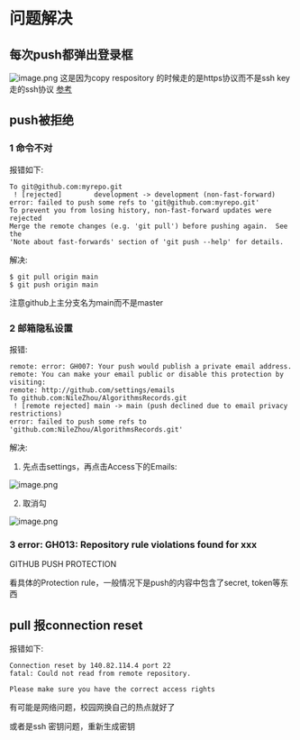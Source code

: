 # 问题解决

## 每次push都弹出登录框

![image.png](https://cdn.nlark.com/yuque/0/2022/png/22348649/1647783880372-e897a2b8-e59e-4e41-8223-3e9553a7c935.png#averageHue=%23fcfcfc&clientId=u4c904c60-e355-4&errorMessage=unknown%20error&from=paste&height=314&id=u9e1b99a8&originHeight=413&originWidth=409&originalType=url&ratio=1&rotation=0&showTitle=false&size=24767&status=error&style=none&taskId=u85317a3f-c2f4-408f-94be-b0e4c58ce05&title=&width=311)
这是因为copy respository 的时候走的是https协议而不是ssh key走的ssh协议
[参考](https://zhuanlan.zhihu.com/p/339964630)



## push被拒绝

### 1 命令不对

报错如下:

```shell
To git@github.com:myrepo.git
 ! [rejected]        development -> development (non-fast-forward)
error: failed to push some refs to 'git@github.com:myrepo.git'
To prevent you from losing history, non-fast-forward updates were rejected
Merge the remote changes (e.g. 'git pull') before pushing again.  See the
'Note about fast-forwards' section of 'git push --help' for details.
```

解决:

```
$ git pull origin main
$ git push origin main
```

注意github上主分支名为main而不是master

### 2 邮箱隐私设置

报错:

```shell
remote: error: GH007: Your push would publish a private email address.
remote: You can make your email public or disable this protection by visiting:
remote: http://github.com/settings/emails
To github.com:NileZhou/AlgorithmsRecords.git
 ! [remote rejected] main -> main (push declined due to email privacy restrictions)
error: failed to push some refs to 'github.com:NileZhou/AlgorithmsRecords.git'
```

解决:

1. 先点击settings，再点击Access下的Emails:

![image.png](https://cdn.nlark.com/yuque/0/2022/png/22348649/1647785157139-29ef00bd-daf1-4c06-83c2-7bc7f441ff12.png#averageHue=%23c4c2bf&clientId=ud2ac5d4e-986c-4&errorMessage=unknown%20error&from=paste&height=454&id=uf704afaa&originHeight=809&originWidth=429&originalType=binary&ratio=1&rotation=0&showTitle=false&size=44782&status=error&style=none&taskId=u082de861-73d3-4425-af3c-23adbf38302&title=&width=241)

2. 取消勾

![image.png](https://cdn.nlark.com/yuque/0/2022/png/22348649/1647785234091-bc38425b-ade1-4fc3-b97c-59deab5b66bb.png#averageHue=%23c4c1be&clientId=ud2ac5d4e-986c-4&errorMessage=unknown%20error&from=paste&height=268&id=u4454b1e8&originHeight=648&originWidth=1441&originalType=binary&ratio=1&rotation=0&showTitle=false&size=104193&status=error&style=none&taskId=ueb433be3-29c5-432f-82fe-1bca3e24e32&title=&width=597)

### 3 error: GH013: Repository rule violations found for xxx

GITHUB PUSH PROTECTION

看具体的Protection rule，一般情况下是push的内容中包含了secret, token等东西

## pull 报connection reset

报错如下:

```shell
Connection reset by 140.82.114.4 port 22
fatal: Could not read from remote repository.

Please make sure you have the correct access rights
```

有可能是网络问题，校园网换自己的热点就好了

或者是ssh 密钥问题，重新生成密钥
